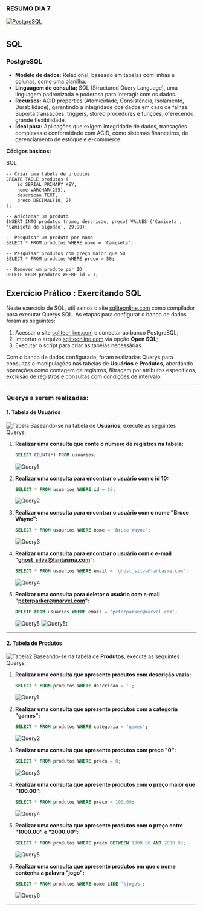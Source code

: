 ### RESUMO DIA 7

[![PostgreSQL](https://img.shields.io/badge/PostgreSQL-000?style=for-the-badge&logo=postgresql)](./dia7.md)

#

## SQL

### PostgreSQL

-   **Modelo de dados:** Relacional, baseado em tabelas com linhas e colunas, como uma planilha.
-   **Linguagem de consulta:** SQL (Structured Query Language), uma linguagem padronizada e poderosa para interagir com os dados.
-   **Recursos:** ACID properties (Atomicidade, Consistência, Isolamento, Durabilidade), garantindo a integridade dos dados em caso de falhas. Suporta transações, triggers, stored procedures e funções, oferecendo grande flexibilidade.
-   **Ideal para:** Aplicações que exigem integridade de dados, transações complexas e conformidade com ACID, como sistemas financeiros, de gerenciamento de estoque e e-commerce.

**Códigos básicos:**

SQL

```
-- Criar uma tabela de produtos
CREATE TABLE produtos (
    id SERIAL PRIMARY KEY,
    nome VARCHAR(255),
    descricao TEXT,
    preco DECIMAL(10, 2)
);

-- Adicionar um produto
INSERT INTO produtos (nome, descricao, preco) VALUES ('Camiseta', 'Camiseta de algodão', 29.90);

-- Pesquisar um produto por nome
SELECT * FROM produtos WHERE nome = 'Camiseta';

-- Pesquisar produtos com preço maior que 50
SELECT * FROM produtos WHERE preco > 50;

-- Remover um produto por ID
DELETE FROM produtos WHERE id = 1;

```
## Exercício Prático : Exercitando SQL

Neste exercício de SQL, utilizamos o site [sqliteonline.com](https://sqliteonline.com/) como compilador para executar Querys SQL. As etapas para configurar o banco de dados foram as seguintes:

1. Acessar o site [sqliteonline.com](https://sqliteonline.com/) e conectar ao banco PostgreSQL;
2. Importar o arquivo [sqliteonline.com](../Exercícios/SQL/database_challenge.sql) via opção **Open SQL**;
3. Executar o script para criar as tabelas necessárias.

Com o banco de dados configurado, foram realizadas Querys para consultas e manipulações nas tabelas de **Usuários** e **Produtos**, abordando operações como contagem de registros, filtragem por atributos específicos, exclusão de registros e consultas com condições de intervalo.

---

### Querys a serem realizadas:

#### 1. Tabela de Usuários
![Tabela](./tabelaUsuarios.png)
Baseando-se na tabela de **Usuários**, execute as seguintes Querys:

1. **Realizar uma consulta que conte o número de registros na tabela:**

   ```sql
   SELECT COUNT(*) FROM usuarios;
   ```
   ![Query1](../Exercícios/SQL/query1usuarios.png)
  

2. **Realizar uma consulta para encontrar o usuário com o id 10:**

   ```sql
   SELECT * FROM usuarios WHERE id = 10;
   ```
   ![Query2](../Exercícios/SQL/query2usuarios.png)

3. **Realizar uma consulta para encontrar o usuário com o nome "Bruce Wayne":**

   ```sql
   SELECT * FROM usuarios WHERE nome = 'Bruce Wayne';
   ```
   ![Query3](../Exercícios/SQL/query3usuarios.png)

4. **Realizar uma consulta para encontrar o usuário com o e-mail "ghost_silva@fantasma.com":**

   ```sql
   SELECT * FROM usuarios WHERE email = 'ghost_silva@fantasma.com';
   ```
   ![Query4](../Exercícios/SQLQuery4usuarios.png)

5. **Realizar uma consulta para deletar o usuário com e-mail "peterparker@marvel.com":**

   ```sql
   DELETE FROM usuarios WHERE email = 'peterparker@marvel.com';
   ```
   ![Query5](../Exercícios/SQL/Query5usuarios.png)
   ![Query5t](../Exercícios/SQL/Query5usuariosTabela.png)

---

#### 2. Tabela de Produtos
![Tabela2](./tabelaProdutos.png)
Baseando-se na tabela de **Produtos**, execute as seguintes Querys:

1. **Realizar uma consulta que apresente produtos com descrição vazia:**

   ```sql
   SELECT * FROM produtos WHERE descricao = '';
   ```
   ![Query1](../Exercícios/SQL/Query1produtos.png)

2. **Realizar uma consulta que apresente produtos com a categoria "games":**

   ```sql
   SELECT * FROM produtos WHERE categoria = 'games';
   ```
   ![Query2](../Exercícios/SQL/Query2produtos.png)

3. **Realizar uma consulta que apresente produtos com preço "0":**

   ```sql
   SELECT * FROM produtos WHERE preco = 0;
   ```
   ![Query3](../Exercícios/SQL/Query3produtos.png)

4. **Realizar uma consulta que apresente produtos com o preço maior que "100.00":**

   ```sql
   SELECT * FROM produtos WHERE preco > 100.00;
   ```
   ![Query4](../Exercícios/SQL/Query4produtos.png)


5. **Realizar uma consulta que apresente produtos com o preço entre "1000.00" e "2000.00":**

   ```sql
   SELECT * FROM produtos WHERE preco BETWEEN 1000.00 AND 2000.00;
   ```
   ![Query5](../Exercícios/SQL/Query5produtos.png)

6. **Realizar uma consulta que apresente produtos em que o nome contenha a palavra "jogo":**

   ```sql
   SELECT * FROM produtos WHERE nome LIKE '%jogo%';
   ```
   ![Query6](../Exercícios/SQL/Query6produtos.png)

---

